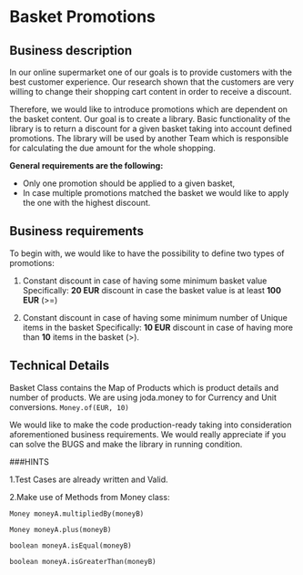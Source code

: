 # Basket Promotions

## Business description

In our online supermarket one of our goals is to provide customers with the best customer experience.
Our research shown that the customers are very willing to change their shopping cart content in order to receive a discount.

Therefore, we would like to introduce promotions which are dependent on the basket content.
Our goal is to create a library. Basic functionality of the library is to return a discount for a given basket taking
into account defined promotions.
The library will be used by another Team which is responsible for calculating the due amount for the whole shopping.

**General requirements are the following:**
- Only one promotion should be applied to a given basket,
- In case multiple promotions matched the basket we would like to apply the one with the highest discount.


## Business requirements

To begin with, we would like to have the possibility to define two types of promotions:

1. Constant discount in case of having some minimum basket value
   Specifically: **20 EUR** discount in case the basket value is at least **100 EUR** (>=)


2. Constant discount in case of having some minimum number of Unique items in the basket
   Specifically: **10 EUR** discount in case of having more than **10** items in the basket (>).

## Technical Details

Basket Class contains the Map of Products which is product details and number of products. We are using joda.money to for Currency and Unit conversions. `Money.of(EUR, 10)`


We would like to make the code production-ready taking into consideration aforementioned business requirements. We would really appreciate if you can solve the BUGS and make the library in running condition. 

###HINTS

1.Test Cases are already written and Valid.

2.Make use of Methods from Money class:

   `Money moneyA.multipliedBy(moneyB)`
   
   `Money moneyA.plus(moneyB)`
   
   `boolean moneyA.isEqual(moneyB)`
   
   `boolean moneyA.isGreaterThan(moneyB)`
